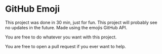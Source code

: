 # GitHub Emoji

This project was done in 30 min, just for fun.
This project will probably see no updates in the future.
Made using the emojis GitHub API.

You are free to do whatever you want with this project.

You are free to open a pull request if you ever want to help.
